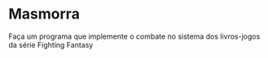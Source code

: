 # Masmorra
Faça um programa que implemente o combate no sistema dos livros-jogos da série Fighting Fantasy
